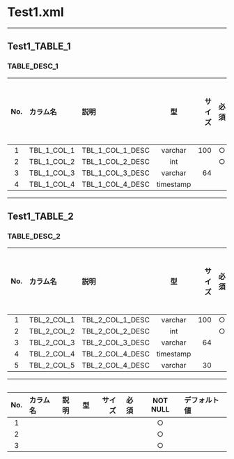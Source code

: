 # Test1.xml

***
## Test1_TABLE_1
### TABLE_DESC_1

|No.|カラム名|説明|型|サイズ|必須|NOT NULL|デフォルト値|
|:-:|:-|:-|:-:|-:|:-:|:-:|:-|
|1|TBL_1_COL_1|TBL_1_COL_1_DESC|varchar|100|○|○||
|2|TBL_1_COL_2|TBL_1_COL_2_DESC|int||○|○||
|3|TBL_1_COL_3|TBL_1_COL_3_DESC|varchar|64||○||
|4|TBL_1_COL_4|TBL_1_COL_4_DESC|timestamp|||○||

***
## Test1_TABLE_2
### TABLE_DESC_2

|No.|カラム名|説明|型|サイズ|必須|NOT NULL|デフォルト値|
|:-:|:-|:-|:-:|-:|:-:|:-:|:-|
|1|TBL_2_COL_1|TBL_2_COL_1_DESC|varchar|100|○|○||
|2|TBL_2_COL_2|TBL_2_COL_2_DESC|int||○|○||
|3|TBL_2_COL_3|TBL_2_COL_3_DESC|varchar|64||○||
|4|TBL_2_COL_4|TBL_2_COL_4_DESC|timestamp|||○||
|5|TBL_2_COL_5|TBL_2_COL_4_DESC|varchar|30||○||

***
## 
### 

|No.|カラム名|説明|型|サイズ|必須|NOT NULL|デフォルト値|
|:-:|:-|:-|:-:|-:|:-:|:-:|:-|
|1||||||○||
|2||||||○||
|3||||||○||

